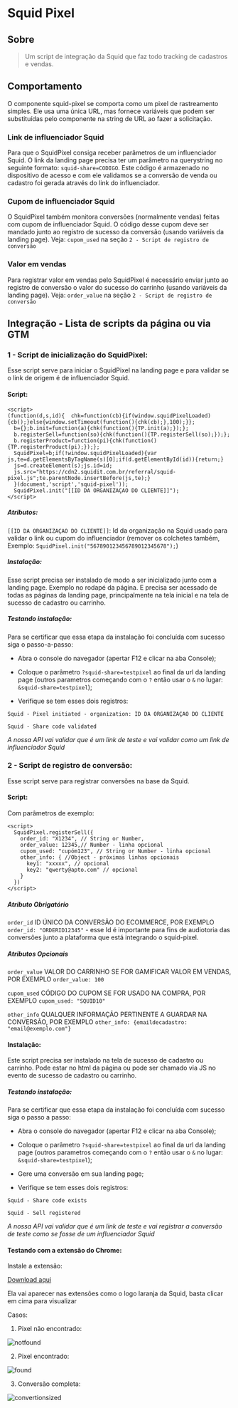 # Squid Pixel

## Sobre

> Um script de integração da Squid que faz todo tracking de cadastros e vendas.

## Comportamento

O componente squid-pixel se comporta como um pixel de rastreamento simples. Ele usa uma única URL, mas fornece variáveis que podem ser substituídas pelo componente na string de URL ao fazer a solicitação.

### Link de influenciador Squid

Para que o SquidPixel consiga receber parâmetros de um influenciador Squid. O link da landing page precisa ter um parâmetro na querystring no seguinte formato: `squid-share=CODIGO`. Este código é armazenado no dispositivo de acesso e com ele validamos se a conversão de venda ou cadastro foi gerada através do link do influenciador.

### Cupom de influenciador Squid

O SquidPixel também monitora conversões (normalmente vendas) feitas com cupom de influenciador Squid. O código desse cupom deve ser mandado junto ao registro de sucesso da conversão (usando variáveis da landing page). Veja: `cupom_used` na seção `2 - Script de registro de conversão`

### Valor em vendas

Para registrar valor em vendas pelo SquidPixel é necessário enviar junto ao registro de conversão o valor do sucesso do carrinho (usando variáveis da landing page). Veja: `order_value` na seção `2 - Script de registro de conversão`

## Integração - Lista de scripts da página ou via GTM

### 1 - Script de inicialização do SquidPixel:

Esse script serve para iniciar o SquidPixel na landing page e para validar se o link de origem é de influenciador Squid.

#### Script:

```
<script>
(function(d,s,id){  chk=function(cb){if(window.squidPixelLoaded){cb();}else{window.setTimeout(function(){chk(cb);},100);}};
  b={};b.init=function(a){chk(function(){TP.init(a);});};
  b.registerSell=function(so){chk(function(){TP.registerSell(so);});};
  b.registerProduct=function(pi){chk(function(){TP.registerProduct(pi);});};
  SquidPixel=b;if(!window.squidPixelLoaded){var js,te=d.getElementsByTagName(s)[0];if(d.getElementById(id)){return;}
  js=d.createElement(s);js.id=id;
  js.src="https://cdn2.squidit.com.br/referral/squid-pixel.js";te.parentNode.insertBefore(js,te);}
  }(document,'script','squid-pixel'));
  SquidPixel.init("[[ID DA ORGANIZAÇAO DO CLIENTE]]");
</script>
```

##### Atributos:

`[[ID DA ORGANIZAÇAO DO CLIENTE]]`: Id da organização na Squid usado para validar o link ou cupom do influenciador (remover os colchetes também, Exemplo: `SquidPixel.init("567890123456789012345678");`)

##### Instalação:

Esse script precisa ser instalado de modo a ser inicializado junto com a landing page. Exemplo no rodapé da página. E precisa ser acessado de todas as páginas da landing page, principalmente na tela inicial e na tela de sucesso de cadastro ou carrinho.

##### Testando instalação:

Para se certificar que essa etapa da instalação foi concluída com sucesso siga o passo-a-passo:

- Abra o console do navegador (apertar F12 e clicar na aba Console);

- Coloque o parâmetro `?squid-share=testpixel` ao final da url da landing page (outros parametros começando com o `?` então usar o `&` no lugar: `&squid-share=testpixel`);

- Verifique se tem esses dois registros:

`Squid - Pixel initiated - organization: ID DA ORGANIZAÇAO DO CLIENTE`

`Squid - Share code validated`

*A nossa API vai validar que é um link de teste e vai validar como um link de influenciador Squid*

### 2 - Script de registro de conversão:

Esse script serve para registrar conversões na base da Squid.

#### Script:

Com parâmetros de exemplo:

```
<script>
  SquidPixel.registerSell({
    order_id: "X1234", // String or Number,
    order_value: 12345,// Number - linha opcional
    cupom_used: "cupóm123", // String or Number - linha opcional
    other_info: { //Object - próximas linhas opcionais
      key1: "xxxxx", // opcional
      key2: "qwerty@apto.com" // opcional
    }
  })
</script>
```

##### Atributo Obrigatório

`order_id` ID ÚNICO  DA CONVERSÃO DO ECOMMERCE, POR EXEMPLO `order_id: "ORDERID12345"` - esse Id é importante para fins de audiotoria das conversões junto a plataforma que está integrando o squid-pixel.

##### Atributos Opcionais

`order_value` VALOR DO CARRINHO SE FOR GAMIFICAR VALOR EM VENDAS, POR EXEMPLO `order_value: 100`

`cupom_used` CÓDIGO DO CUPOM SE FOR USADO NA COMPRA, POR EXEMPLO `cupom_used: "SQUID10"`

`other_info` QUALQUER INFORMAÇÃO PERTINENTE A GUARDAR NA CONVERSÃO, POR EXEMPLO `other_info: {emaildecadastro: "email@exemplo.com"}`

#### Instalação:

Este script precisa ser instalado na tela de sucesso de cadastro ou carrinho. Pode estar no html da página ou pode ser chamado via JS no evento de sucesso de cadastro ou carrinho.

##### Testando instalação:

Para se certificar que essa etapa da instalação foi concluída com sucesso siga o passo a passo:

- Abra o console do navegador (apertar F12 e clicar na aba Console);

- Coloque o parâmetro `?squid-share=testpixel` ao final da url da landing page (outros parametros começando com o `?` então usar o `&` no lugar: `&squid-share=testpixel`);

- Gere uma conversão em sua landing page;

- Verifique se tem esses dois registros:

`Squid - Share code exists`

`Squid - Sell registered`

*A nossa API vai validar que é um link de teste e vai registrar a conversão de teste como se fosse de um influenciador Squid*

#### Testando com a extensão do Chrome:

Instale a extensão:

[Download aqui](https://chrome.google.com/webstore/detail/squid-pixel-assistant/imflonhogldbkpcfoglgajhhmicliemb)

Ela vai aparecer nas extensões como o logo laranja da Squid, basta clicar em cima para visualizar

Casos:

1. Pixel não encontrado:

![notfound](https://user-images.githubusercontent.com/13856071/210419179-c7ce9349-0b25-4454-8587-6f3cd55704be.jpg)


2. Pixel encontrado:

![found](https://user-images.githubusercontent.com/13856071/210419202-573599ab-a2e1-4584-b528-0c1c64df1227.jpg)


3. Conversão completa:

![convertionsized](https://user-images.githubusercontent.com/13856071/210419231-0d5889c4-cb21-497e-a780-aa2a1f9e458a.jpg)
